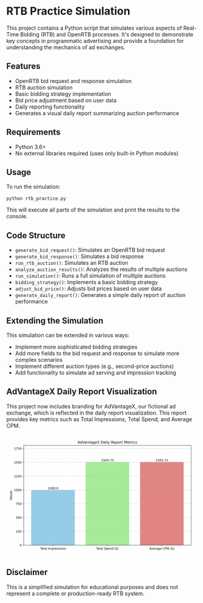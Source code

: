 # RTB Practice Simulation

This project contains a Python script that simulates various aspects of Real-Time Bidding (RTB) and OpenRTB processes. It's designed to demonstrate key concepts in programmatic advertising and provide a foundation for understanding the mechanics of ad exchanges.

## Features

- OpenRTB bid request and response simulation
- RTB auction simulation
- Basic bidding strategy implementation
- Bid price adjustment based on user data
- Daily reporting functionality
- Generates a visual daily report summarizing auction performance

## Requirements

- Python 3.6+
- No external libraries required (uses only built-in Python modules)

## Usage

To run the simulation:

```
python rtb_practice.py
```

This will execute all parts of the simulation and print the results to the console.

## Code Structure

- `generate_bid_request()`: Simulates an OpenRTB bid request
- `generate_bid_response()`: Simulates a bid response
- `run_rtb_auction()`: Simulates an RTB auction
- `analyze_auction_results()`: Analyzes the results of multiple auctions
- `run_simulation()`: Runs a full simulation of multiple auctions
- `bidding_strategy()`: Implements a basic bidding strategy
- `adjust_bid_price()`: Adjusts bid prices based on user data
- `generate_daily_report()`: Generates a simple daily report of auction performance

## Extending the Simulation

This simulation can be extended in various ways:

- Implement more sophisticated bidding strategies
- Add more fields to the bid request and response to simulate more complex scenarios
- Implement different auction types (e.g., second-price auctions)
- Add functionality to simulate ad serving and impression tracking

## AdVantageX Daily Report Visualization

This project now includes branding for AdVantageX, our fictional ad exchange, which is reflected in the daily report visualization. This report provides key metrics such as Total Impressions, Total Spend, and Average CPM.

![AdVantageX Daily Report](images/AdVantageX.png)


## Disclaimer

This is a simplified simulation for educational purposes and does not represent a complete or production-ready RTB system.
